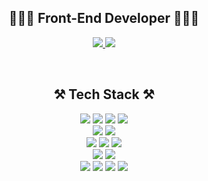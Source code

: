 <div align="center"> 
  <h2 align="center">👩🏻‍💻 Front-End Developer 👩🏻‍💻</h2>
  <p align="center">
    <a href="https://velog.io/@kyj277/posts">
          <img src="https://img.shields.io/badge/velog-20C997?style=for-the-badge&logo=velog&logoColor=white"/>
      </a>
    <a href="mailto:kyujin277@gmail.com">
          <img src="https://img.shields.io/badge/gmail-EA4335?style=for-the-badge&logo=gmail&logoColor=white"/>
      </a>
  </p>
  <br>
  
  <h2 align="center">⚒️ Tech Stack ⚒️</h2>
  <p align="center">
    <img src="https://img.shields.io/badge/Javascript-F7DF1E?style=for-the-badge&logo=JavaScript&logoColor=black">
    <img src="https://img.shields.io/badge/typescript-007ACC.svg?style=for-the-badge&logo=typescript&logoColor=white" />
    <img src="https://img.shields.io/badge/HTML5-E34F26?style=for-the-badge&logo=HTML5&logoColor=white">
    <img src="https://img.shields.io/badge/CSS3-1572B6?style=for-the-badge&logo=CSS3&logoColor=white">
    <br>
    <img src="https://img.shields.io/badge/react-61DAFB?style=for-the-badge&logo=react&logoColor=black">
    <img src="https://img.shields.io/badge/Redux-764ABC?style=for-the-badge&logo=Redux&logoColor=white">
    <br>
    <img src="https://img.shields.io/badge/node.js-339933?style=for-the-badge&logo=Node.js&logoColor=white">
    <img src="https://img.shields.io/badge/mongoDB-47A248?style=for-the-badge&logo=MongoDB&logoColor=white">
    <img src="https://img.shields.io/badge/amazons3-569A31?style=for-the-badge&logo=amazons3&logoColor=white">
    <br>
    <img src="https://img.shields.io/badge/python-3776AB?style=for-the-badge&logo=python&logoColor=white">
    <img src="https://img.shields.io/badge/django-092E20?style=for-the-badge&logo=django&logoColor=white">
    <br>
    <img src="https://img.shields.io/badge/github-181717?style=for-the-badge&logo=github&logoColor=white">
    <img src="https://img.shields.io/badge/figma-F24E1E?style=for-the-badge&logo=figma&logoColor=white">
    <img src="https://img.shields.io/badge/notion-000000?style=for-the-badge&logo=notion&logoColor=white">
    <img src="https://img.shields.io/badge/slack-4A154B?style=for-the-badge&logo=slack&logoColor=white">
  </p>

</div>
